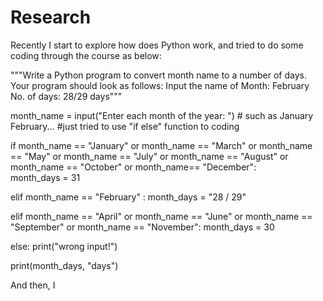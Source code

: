 # Research

Recently I start to explore how does Python work, and tried to do some coding through the course as below:

"""Write a Python program to convert month name to a number of days.
Your program should look as follows: 
Input the name of Month: February 
No. of days: 28/29 days"""

month_name = input("Enter each month of the year: ") # such as January February...
#just tried to use "if else" function to coding

if month_name == "January" or month_name == "March" or month_name == "May" or month_name == "July" or month_name == "August" or month_name == "October" or month_name== "December":   
    month_days = 31
    
elif month_name == "February" :
    month_days = "28 / 29"
    
elif month_name == "April" or month_name == "June" or month_name == "September" or month_name == "November":
    month_days = 30

else:
    print("wrong input!") 

print(month_days, "days")

And then, I 

